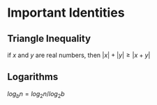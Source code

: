 # Important Identities 

## Triangle Inequality 

if $x$ and $y$ are real numbers, then $|x| + |y| ≥ |x + y|$ 

## Logarithms

$log_b n = log_2 n / log_2 b$ 